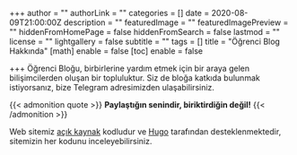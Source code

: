 +++
author = ""
authorLink = ""
categories = []
date = 2020-08-09T21:00:00Z
description = ""
featuredImage = ""
featuredImagePreview = ""
hiddenFromHomePage = false
hiddenFromSearch = false
lastmod = ""
license = ""
lightgallery = false
subtitle = ""
tags = []
title = "Öğrenci Blog Hakkında"
[math]
enable = false
[toc]
enable = false

+++
Öğrenci Bloğu, birbirlerine yardım etmek için bir araya gelen bilişimcilerden oluşan bir topluluktur. Siz de bloğa katkıda bulunmak istiyorsanız, bize Telegram adresimizden ulaşabilirsiniz.

{{< admonition quote >}}
**Paylaştığın senindir, biriktirdiğin değil!**
{{< /admonition >}}

Web sitemiz [açık kaynak](https://github.com/ybsci/pau) kodludur ve [Hugo](https://gohugo.io/) tarafından desteklenmektedir, sitemizin her kodunu inceleyebilirsiniz.